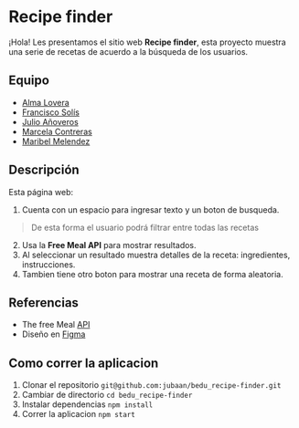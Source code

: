 #  Recipe finder
¡Hola! Les presentamos el sitio web **Recipe finder**, esta proyecto muestra una serie de recetas de acuerdo a la búsqueda de los usuarios.

##  Equipo
- [Alma Lovera](https://github.com/almalst)
- [Francisco Solís](https://github.com/francisco-solis99)
- [Julio Añoveros](https://github.com/jubaan)
- [Marcela Contreras](https://github.com/proxyz100/)
- [Maribel Melendez](https://github.com/marmelendez)

##  Descripción
Esta página web:
1. Cuenta con un espacio para ingresar texto y un boton de busqueda.
>De esta forma el usuario podrá filtrar entre todas las recetas
2. Usa la **Free Meal API** para mostrar resultados.
3. Al seleccionar un resultado muestra detalles de la receta: ingredientes, instrucciones.
4. Tambien tiene otro boton para mostrar una receta de forma aleatoria.

##  Referencias
- The free Meal [API](https://www.themealdb.com/api.php)
- Diseño en [Figma](https://www.figma.com/file/kiAo9w40NfrFrMelgHCe76/bedu_recipe-finder?node-id=0%3A1)

## Como correr la aplicacion
1. Clonar el repositorio `git@github.com:jubaan/bedu_recipe-finder.git`
2. Cambiar de directorio `cd bedu_recipe-finder`
3. Instalar dependencias `npm install`
4. Correr la aplicacion `npm start`
